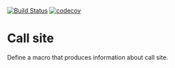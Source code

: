 [![Build Status](https://travis-ci.org/UNIVALENCE/callsite.svg?branch=master)](https://travis-ci.org/UNIVALENCE/callsite)
[![codecov](https://codecov.io/gh/UNIVALENCE/callsite/branch/master/graph/badge.svg)](https://codecov.io/gh/UNIVALENCE/callsite)

# Call site

Define a macro that produces information about call site.
